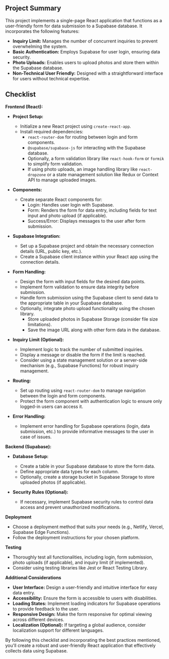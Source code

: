 ## Project Summary

This project implements a single-page React application that functions as a user-friendly form for data submission to a Supabase database. It incorporates the following features:

- **Inquiry Limit:** Manages the number of concurrent inquiries to prevent overwhelming the system.
- **Basic Authentication:** Employs Supabase for user login, ensuring data security.
- **Photo Uploads:** Enables users to upload photos and store them within the Supabase database.
- **Non-Technical User Friendly:** Designed with a straightforward interface for users without technical expertise.

## Checklist

**Frontend (React):**

- **Project Setup:**
    - Initialize a new React project using `create-react-app`.
    - Install required dependencies:
        - `react-router-dom` for routing between login and form components.
        - `@supabase/supabase-js` for interacting with the Supabase database.
        - Optionally, a form validation library like `react-hook-form` or `formik` to simplify form validation.
        - If using photo uploads, an image handling library like `react-dropzone` or a state management solution like Redux or Context API to manage uploaded images.

- **Components:**
    - Create separate React components for:
        - Login: Handles user login with Supabase.
        - Form: Renders the form for data entry, including fields for text input and photo upload (if applicable).
        - Success/Error: Displays messages to the user after form submission.

- **Supabase Integration:**
    - Set up a Supabase project and obtain the necessary connection details (URL, public key, etc.).
    - Create a Supabase client instance within your React app using the connection details.

- **Form Handling:**
    - Design the form with input fields for the desired data points.
    - Implement form validation to ensure data integrity before submission.
    - Handle form submission using the Supabase client to send data to the appropriate table in your Supabase database.
    - Optionally, integrate photo upload functionality using the chosen library.
        - Store uploaded photos in Supabase Storage (consider file size limitations).
        - Save the image URL along with other form data in the database.

- **Inquiry Limit (Optional):**
    - Implement logic to track the number of submitted inquiries.
    - Display a message or disable the form if the limit is reached.
    - Consider using a state management solution or a server-side mechanism (e.g., Supabase Functions) for robust inquiry management.

- **Routing:**
    - Set up routing using `react-router-dom` to manage navigation between the login and form components.
    - Protect the form component with authentication logic to ensure only logged-in users can access it.

- **Error Handling:**
    - Implement error handling for Supabase operations (login, data submission, etc.) to provide informative messages to the user in case of issues.

**Backend (Supabase):**

- **Database Setup:**
    - Create a table in your Supabase database to store the form data.
    - Define appropriate data types for each column.
    - Optionally, create a storage bucket in Supabase Storage to store uploaded photos (if applicable).

- **Security Rules (Optional):**
    - If necessary, implement Supabase security rules to control data access and prevent unauthorized modifications.

**Deployment**

- Choose a deployment method that suits your needs (e.g., Netlify, Vercel, Supabase Edge Functions).
- Follow the deployment instructions for your chosen platform.

**Testing**

- Thoroughly test all functionalities, including login, form submission, photo uploads (if applicable), and inquiry limit (if implemented).
- Consider using testing libraries like Jest or React Testing Library.

**Additional Considerations**

- **User Interface:** Design a user-friendly and intuitive interface for easy data entry.
- **Accessibility:** Ensure the form is accessible to users with disabilities.
- **Loading States:** Implement loading indicators for Supabase operations to provide feedback to the user.
- **Responsive Design:** Make the form responsive for optimal viewing across different devices.
- **Localization (Optional):** If targeting a global audience, consider localization support for different languages.

By following this checklist and incorporating the best practices mentioned, you'll create a robust and user-friendly React application that effectively collects data using Supabase.
